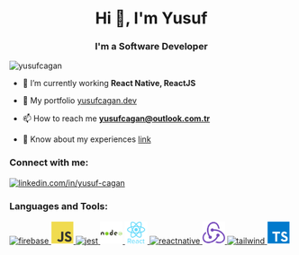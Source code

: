 <h1 align="center">Hi 👋, I'm Yusuf</h1>
<h3 align="center">I'm a Software Developer</h3>

<p align="left"> <img src="https://komarev.com/ghpvc/?username=yusufcagan&label=Profile%20views&color=0e75b6&style=flat" alt="yusufcagan" /> </p>

- 🌱 I’m currently working **React Native, ReactJS**

- 📝 My portfolio [yusufcagan.dev](yusufcagan.dev)

- 📫 How to reach me **yusufcagan@outlook.com.tr**

- 📄 Know about my experiences [link](https://www.dropbox.com/s/dlzhnfgqw4wf6ky/Yusuf%20Cagan%20Frontend%20Developer%20CV.pdf?dl=0)

<h3 align="left">Connect with me:</h3>
<p align="left">
<a href="https://linkedin.com/in/linkedin.com/in/yusuf-cagan" target="blank"><img align="center" src="https://raw.githubusercontent.com/rahuldkjain/github-profile-readme-generator/master/src/images/icons/Social/linked-in-alt.svg" alt="linkedin.com/in/yusuf-cagan" height="30" width="40" /></a>
</p>

<h3 align="left">Languages and Tools:</h3>
<p align="left"> <a href="https://firebase.google.com/" target="_blank" rel="noreferrer"> <img src="https://www.vectorlogo.zone/logos/firebase/firebase-icon.svg" alt="firebase" width="40" height="40"/> </a> <a href="https://developer.mozilla.org/en-US/docs/Web/JavaScript" target="_blank" rel="noreferrer"> <img src="https://raw.githubusercontent.com/devicons/devicon/master/icons/javascript/javascript-original.svg" alt="javascript" width="40" height="40"/> </a> <a href="https://jestjs.io" target="_blank" rel="noreferrer"> <img src="https://www.vectorlogo.zone/logos/jestjsio/jestjsio-icon.svg" alt="jest" width="40" height="40"/> </a> <a href="https://nodejs.org" target="_blank" rel="noreferrer"> <img src="https://raw.githubusercontent.com/devicons/devicon/master/icons/nodejs/nodejs-original-wordmark.svg" alt="nodejs" width="40" height="40"/> </a> <a href="https://reactjs.org/" target="_blank" rel="noreferrer"> <img src="https://raw.githubusercontent.com/devicons/devicon/master/icons/react/react-original-wordmark.svg" alt="react" width="40" height="40"/> </a> <a href="https://reactnative.dev/" target="_blank" rel="noreferrer"> <img src="https://reactnative.dev/img/header_logo.svg" alt="reactnative" width="40" height="40"/> </a> <a href="https://redux.js.org" target="_blank" rel="noreferrer"> <img src="https://raw.githubusercontent.com/devicons/devicon/master/icons/redux/redux-original.svg" alt="redux" width="40" height="40"/> </a> <a href="https://tailwindcss.com/" target="_blank" rel="noreferrer"> <img src="https://www.vectorlogo.zone/logos/tailwindcss/tailwindcss-icon.svg" alt="tailwind" width="40" height="40"/> </a> <a href="https://www.typescriptlang.org/" target="_blank" rel="noreferrer"> <img src="https://raw.githubusercontent.com/devicons/devicon/master/icons/typescript/typescript-original.svg" alt="typescript" width="40" height="40"/> </a> </p>

<!--.<p><img align="center" src="https://github-readme-streak-stats.herokuapp.com/?user=yusufcagan&" alt="yusufcagan" /></p>-->
